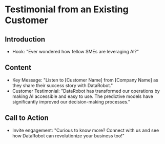 # Testimonial from an Existing Customer

## Introduction
- Hook: "Ever wondered how fellow SMEs are leveraging AI?"

## Content
- Key Message: "Listen to [Customer Name] from [Company Name] as they share their success story with DataRobot."
- Customer Testimonial: "DataRobot has transformed our operations by making AI accessible and easy to use. The predictive models have significantly improved our decision-making processes."

## Call to Action
- Invite engagement: "Curious to know more? Connect with us and see how DataRobot can revolutionize your business too!"
